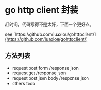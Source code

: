 # go http client 封装

赶时间，代码写得不是太好，下面一个更好点。

see [https://github.com/luaxlou/gohttpclient/](https://github.com/luaxlou/gohttpclient/)

## 方法列表
* request post form /response json
* request get /response json
* request post json body /response json
* others todo
